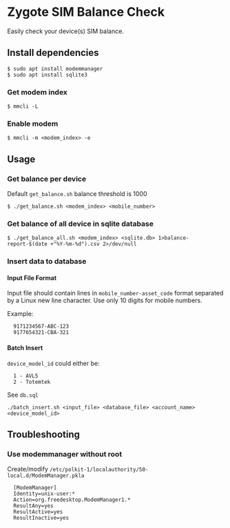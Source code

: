 ﻿# Zygote SIM Balance Check
Easily check your device(s) SIM balance.
## Install dependencies

    $ sudo apt install modemmanager
    $ sudo apt install sqlite3

### Get modem index

    $ mmcli -L

### Enable modem

    $ mmcli -m <modem_index> -e

## Usage

### Get balance per device
Default `get_balance.sh` balance threshold is 1000

    $ ./get_balance.sh <modem_index> <mobile_number>

### Get balance of all device in sqlite database

    $ ./get_balance_all.sh <modem_index> <sqlite.db> 1>balance-report-$(date +"%Y-%m-%d").csv 2>/dev/null

### Insert data to database
#### Input File Format
Input file should contain lines in `mobile_number-asset_code` format separated by a Linux new line character.  Use only 10 digits for mobile numbers.

Example:

      9171234567-ABC-123
      9177654321-CBA-321

#### Batch Insert
`device_model_id` could either be:

      1 - AVL5
      2 - Totemtek

See `db.sql`

    ./batch_insert.sh <input_file> <database_file> <account_name> <device_model_id>

## Troubleshooting

### Use modemmanager without root
Create/modify `/etc/polkit-1/localauthority/50-local.d/ModemManager.pkla`

      [ModemManager]
      Identity=unix-user:*
      Action=org.freedesktop.ModemManager1.*
      ResultAny=yes
      ResultActive=yes
      ResultInactive=yes

